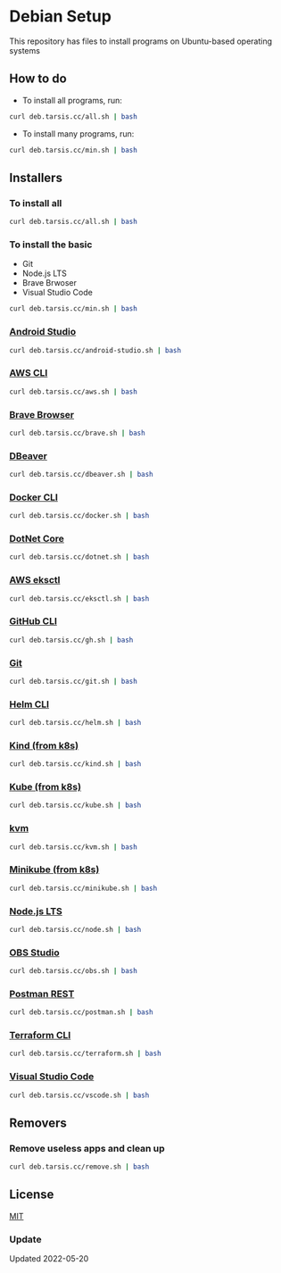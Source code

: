 # Debian Setup

This repository has files to install programs on Ubuntu-based operating systems

## How to do

* To install all programs, run:

```sh
curl deb.tarsis.cc/all.sh | bash
```

* To install many programs, run:

```sh
curl deb.tarsis.cc/min.sh | bash
```

## Installers

### To install all

```sh
curl deb.tarsis.cc/all.sh | bash
```

### To install the basic

* Git
* Node.js LTS
* Brave Brwoser
* Visual Studio Code

```sh
curl deb.tarsis.cc/min.sh | bash
```

### [Android Studio]()

```sh
curl deb.tarsis.cc/android-studio.sh | bash
```

### [AWS CLI]()

```sh
curl deb.tarsis.cc/aws.sh | bash
```

### [Brave Browser]()

```sh
curl deb.tarsis.cc/brave.sh | bash
```

### [DBeaver]()

```sh
curl deb.tarsis.cc/dbeaver.sh | bash
```

### [Docker CLI]()

```sh
curl deb.tarsis.cc/docker.sh | bash
```

### [DotNet Core]()

```sh
curl deb.tarsis.cc/dotnet.sh | bash
```

### [AWS eksctl]()

```sh
curl deb.tarsis.cc/eksctl.sh | bash
```

### [GitHub CLI]()

```sh
curl deb.tarsis.cc/gh.sh | bash
```

### [Git]()

```sh
curl deb.tarsis.cc/git.sh | bash
```

### [Helm CLI]()

```sh
curl deb.tarsis.cc/helm.sh | bash
```

### [Kind (from k8s)]()

```sh
curl deb.tarsis.cc/kind.sh | bash
```

### [Kube (from k8s)]()

```sh
curl deb.tarsis.cc/kube.sh | bash
```

### [kvm]()

```sh
curl deb.tarsis.cc/kvm.sh | bash
```

### [Minikube (from k8s)]()

```sh
curl deb.tarsis.cc/minikube.sh | bash
```

### [Node.js LTS]()

```sh
curl deb.tarsis.cc/node.sh | bash
```

### [OBS Studio]()

```sh
curl deb.tarsis.cc/obs.sh | bash
```

### [Postman REST]()

```sh
curl deb.tarsis.cc/postman.sh | bash
```

### [Terraform CLI]()

```sh
curl deb.tarsis.cc/terraform.sh | bash
```

### [Visual Studio Code]()

```sh
curl deb.tarsis.cc/vscode.sh | bash
```

## Removers

### Remove useless apps and clean up

```sh
curl deb.tarsis.cc/remove.sh | bash
```

## License

[MIT](LICENSE)

### Update

Updated 2022-05-20
